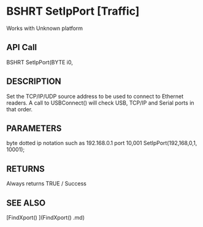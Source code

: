 # BSHRT SetIpPort [Traffic]

Works with Unknown platform

## API Call
BSHRT SetIpPort(BYTE i0,
## DESCRIPTION
Set the TCP/IP/UDP source address to be used to connect to Ethernet readers. A call to USBConnect() will check USB, TCP/IP and Serial ports in that order.

## PARAMETERS
byte dotted ip notation such as 192.168.0.1 port 10,001 SetIpPort(192,168,0,1, 10001);

## RETURNS
Always returns TRUE / Success

## SEE ALSO
[FindXport() ](FindXport() .md)
